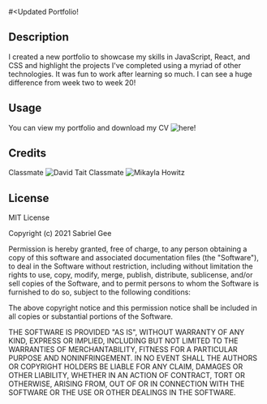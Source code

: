 #<Updated Portfolio!
## Description
I created a new portfolio to showcase my skills in JavaScript, React, and CSS and highlight the projects I've completed using a myriad of other technologies. It was fun to work after learning so much. I can see a huge difference from week two to week 20!
## Usage
You can view my portfolio and download my CV ![here!](https://sabrielg-portfolio.herokuapp.com/)
## Credits
Classmate ![David Tait](https://github.com/davidtait1996)
Classmate ![Mikayla Howitz](https://github.com/mhowitz)

## License
MIT License

Copyright (c) 2021 Sabriel Gee

Permission is hereby granted, free of charge, to any person obtaining a copy of this software and associated documentation files (the "Software"), to deal in the Software without restriction, including without limitation the rights to use, copy, modify, merge, publish, distribute, sublicense, and/or sell copies of the Software, and to permit persons to whom the Software is furnished to do so, subject to the following conditions:

The above copyright notice and this permission notice shall be included in all copies or substantial portions of the Software.

THE SOFTWARE IS PROVIDED "AS IS", WITHOUT WARRANTY OF ANY KIND, EXPRESS OR IMPLIED, INCLUDING BUT NOT LIMITED TO THE WARRANTIES OF MERCHANTABILITY, FITNESS FOR A PARTICULAR PURPOSE AND NONINFRINGEMENT. IN NO EVENT SHALL THE AUTHORS OR COPYRIGHT HOLDERS BE LIABLE FOR ANY CLAIM, DAMAGES OR OTHER LIABILITY, WHETHER IN AN ACTION OF CONTRACT, TORT OR OTHERWISE, ARISING FROM, OUT OF OR IN CONNECTION WITH THE SOFTWARE OR THE USE OR OTHER DEALINGS IN THE SOFTWARE.
